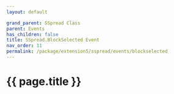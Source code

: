 ```yaml
---
layout: default

grand_parent: SSpread Class
parent: Events
has_children: false
title: SSpread.BlockSelected Event
nav_order: 11
permalink: /package/extension5/sspread/events/blockselected
---
```

# {{ page.title }}
